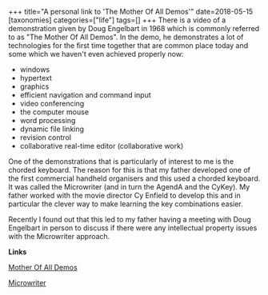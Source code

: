 +++
title="A personal link to 'The Mother Of All Demos'"
date=2018-05-15
[taxonomies]
categories=["life"]
tags=[]
+++
There is a video of a demonstration given by Doug Engelbart in 1968 which is commonly referred to as "The Mother Of All Demos". In the demo, he demonstrates a lot of technologies for the first time together that are common place today and some which we haven't even achieved properly now:
<!-- more -->

- windows
- hypertext
- graphics
- efficient navigation and command input
- video conferencing
- the computer mouse
- word processing
- dynamic file linking
- revision control
- collaborative real-time editor (collaborative work)

One of the demonstrations that is particularly of interest to me is the chorded keyboard. The reason for this is that my father developed one of the first commercial handheld organisers and this used a chorded keyboard. It was called the Microwriter (and in turn the AgendA and the CyKey). My father worked with the movie director Cy Enfield to develop this and in particular the clever way to make learning the key combinations easier.

Recently I found out that this led to my father having a meeting with Doug Engelbart  in person to discuss if there were any intellectual property issues with the Microwriter approach. 

__Links__

[Mother Of All Demos](https://www.dougengelbart.org/firsts/1968-demo-interactive.html)

[Microwriter](https://en.wikipedia.org/wiki/Microwriter)

